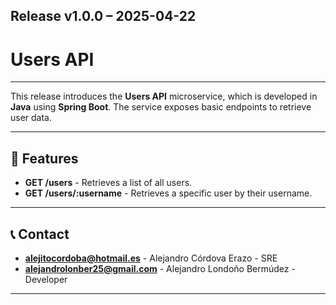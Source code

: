 ## Release v1.0.0 – 2025-04-22

# Users API

---

This release introduces the **Users API** microservice, which is developed in **Java** using **Spring Boot**. The service exposes basic endpoints to retrieve user data.

---

## 📘 Features

- **GET /users** - Retrieves a list of all users.
- **GET /users/:username** - Retrieves a specific user by their username.

---

## 📞 Contact

- **alejitocordoba@hotmail.es** - Alejandro Córdova Erazo - SRE
- **alejandrolonber25@gmail.com** - Alejandro Londoño Bermúdez - Developer

---